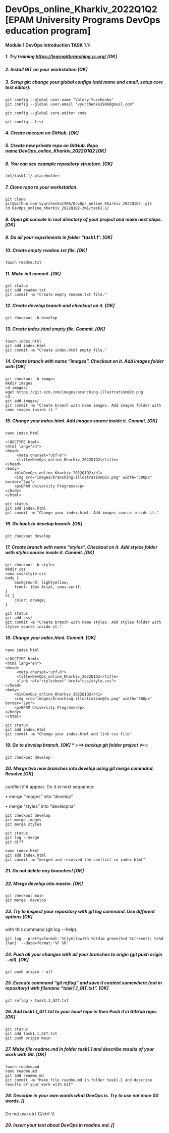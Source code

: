 # DevOps_online_Kharkiv_2022Q1Q2 [EPAM University Programs DevOps education program]

#### Module 1 DevOps Introduction TASK 1.1:

##### 1. Try training https://learngitbranching.js.org/ [OK]

##### 2. Install GIT on your workstation [OK]

##### 3. Setup git: change your global configs (add name and email, setup core text editor):
```
git config --global user.name "Valery Yurchenko"
git config --global user.email "vyurchenko1986@gmail.com"
```
```
git config --global core.editor code
```
```
git config --list
```
##### 4. Create account on GitHub. [OK]

##### 5. Create new private repo on GitHub. Repo name:DevOps_online_Kharkiv_2022Q1Q2 [OK]

##### 6. You can see example repository structure. [OK]
```
/m1/task1.1/.placeholder
```

##### 7. Clone repo to your workstation.
```
git clone git@github.com:vyurchenko1986/DevOps_online_Kharkiv_2022Q1Q2-.git
cd DevOps_online_Kharkiv_2022Q1Q2-/m1/task1.1/
```

##### 8. Open git console in root directory of your project and make next steps.  [OK]

##### 9. Do all your experiments in folder “task1.1”. [OK]

##### 10. Create empty readme.txt file. [OK]
```
touch readme.txt
```

##### 11. Make init commit. [OK]
```
git status
git add readme.txt
git commit -m "Create empty readme.txt file."
```

##### 12. Create develop branch and checkout on it. [OK]
```
git checkout -b develop
```

##### 13. Create index.html empty file. Commit. [OK]
```
touch index.html
git add index.html
git commit -m "Create index.html empty file."
```

##### 14. Create branch with name “images”. Checkout on it. Add images folder with [OK]
```
git checkout -b images
mkdir images
cd images/
wget https://git-scm.com/images/branching-illustration@2x.png
cd..
git add images/
git commit -m "Create branch with name images. Add images folder with some images inside it."
```

##### 15. Change your index.html. Add images source inside it. Commit. [OK]
```
nano index.html

<!DOCTYPE html>
<html lang="en">
<head>
     <meta charset="utf-8">
     <title>DevOps_online_Kharkiv_2022Q1Q2</title>
</head>
<body>
    <h1>DevOps_online_Kharkiv_2022Q1Q2</h1>
    <img src="images/branching-illustration@2x.png" width="500px" border="2px">
    <p>EPAM University Programs</p>
</body>
</html>

git status
git add index.html
git commit -m "Change your index.html. Add images source inside it."
```

##### 16. Go back to develop branch. [OK]
```
git checkout develop
```

##### 17. Create branch with name “styles”. Checkout on it. Add styles folder with styles source inside it. Commit. [OK]
```
git checkout -b styles
mkdir css
nano css/style.css
body {
    background: lightyellow;
    front: 18px Arial, sans-serif;
}
h1 {
    color: orange;
}

git status
git add css/
git commit -m "Create branch with name styles. Add styles folder with styles source inside it."
```

##### 18. Change your index.html. Commit. [OK]
```
nano index.html

<!DOCTYPE html>
<html lang="en">
<head>
     <meta charset="utf-8">
     <title>DevOps_online_Kharkiv_2022Q1Q2</title>
     <link rel="stylesheet" href="css/style.css">
</head>
<body>
    <h1>DevOps_online_Kharkiv_2022Q1Q2</h1>
    <img src="images/branching-illustration@2x.png" width="500px" border="2px">
    <p>EPAM University Programs</p>
</body>
</html>

git status
git add index.html
git commit -m "Change your index.html add link css file"
```

##### 19. Go to develop branch.  [OK] * ===> backup git folder project <===
```
git checkout develop
```

##### 20. Merge two new branches into develop using git merge command. Resolve [OK]
conflict if it appear. Do it in next sequence:

• merge “images” into “develop”

• merge “styles” into “developna”

```
git checkout develop
git merge images
git merge styles

git status
git log --merge
git diff

nano index.html
git add index.html
git commit -m "merged and resolved the conflict in index.html"
```

##### 21. Do not delete any branches! [OK]

##### 22. Merge develop into master. [OK]
```
git checkout main
git merge  develop
```

##### 23. Try to inspect your repository with git log command. Use different options [OK]
with this command (git log --help).
```
git log --pretty=format:'%C(yellow)%h %C(dim green)%cd %C(reset)| %s%d [%an]' --date=format:'%F %R'
```

##### 24. Push all your changes with all your branches to origin (git push origin --all). [OK]
```
git push origin --all
```

##### 25. Execute command “git reflog“ and save it content somewhere (not in repository) with filename “task1.1_GIT.txt”. [OK]
```
git reflog > task1.1_GIT.txt
```

##### 26. Add task1.1_GIT.txt to your local repo in then Push it in GitHub repo. [OK]
```
git status
git add task1.1_GIT.txt
git push origin main
```

##### 27. Make file readme.md in folder task1.1 and describe results of your work with Git. [OK]
```
touch readme.md
nano readme.md
git add readme.md
git commit -m "Make file readme.md in folder task1.1 and describe results of your work with Git"
```

##### 28. Describe in your own words what DevOps is. Try to use not more 50 words. []
Do not use ctrl-C/ctrl-V.
##### 29. Insert your text about DevOps in readme.md. []
